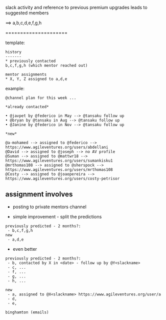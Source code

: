 slack activity and reference to previous premium upgrades leads to suggested members

==> a,b,c,d,e,f,g,h

=====================


template:

```
history
-------
* previously contacted
b,c,f,g,h (which mentor reached out)

mentor assignments
* X, Y, Z assigned to a,d,e
```

example:

```
@channel plan for this week ...

*already contacted*

• @javpet by @federico in May --> @tansaku follow up
• @bryan by @tansaku in Aug --> @tansaku follow up
• @Janine by @federico in Nov --> @tansaku follow up

*new*

@a-mohamed --> assigned to @federico --> https://www.agileventures.org/users/abdellani
@David --> assigned to @joseph --> no AV profile
@Suman --> assigned to @mattwr18 --> https://www.agileventures.org/users/sumankisku1
@mrthomas108 --> assigned to @sherspock --> https://www.agileventures.org/users/mrthomas108
@Costy --> assigned to @joaopereira --> https://www.agileventures.org/users/costy-petrisor

```


assignment involves
--------------------
* posting to private mentors channel

* simple improvement - split the predictions

```
previously predicted - 2 months?:
 - b,c,f,g,h
new
 - a,d,e
```

* even better

```
previously predicted - 2 months?:
 - b, contacted by X in <date> - follow up by @Y<slackname>
 - c, ...
 - f, ...
 - g, ...
 - h, ...

new
 - a, assigned to @X<slackname> https://www.agileventures.org/user/a
 - d, 
 - e, 

binghamton (emails)
```
